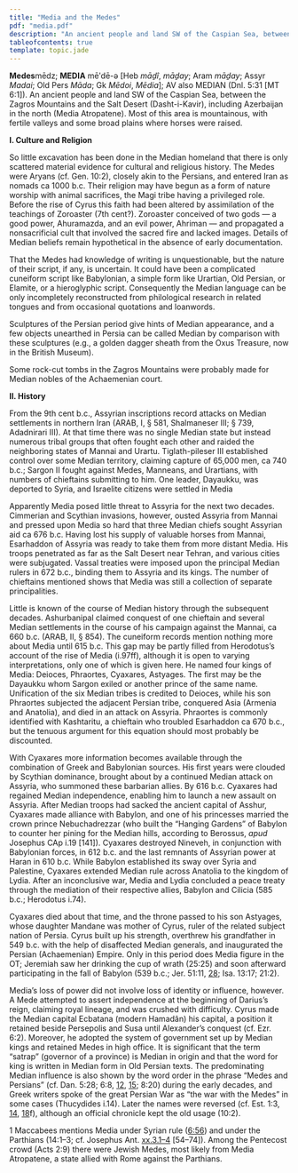 ```yaml
---
title: "Media and the Medes"
pdf: "media.pdf"
description: "An ancient people and land SW of the Caspian Sea, between the Zagros Mountains and the Salt Desert."
tableofcontents: true
template: topic.jade
---
```


**Medes**mēdz; **MEDIA** mēʹdē-ə [Heb *māḏî*, *māḏay*; Aram *māḏay*;
Assyr *Madai*; Old Pers *Māda*; Gk *Mēdoi*, *Mēdia*]; AV also MEDIAN
(Dnl. 5:31 [MT 6:1]). An ancient people and land SW of the Caspian Sea,
between the Zagros Mountains and the Salt Desert (Dasht-i-Kavir),
including Azerbaijan in the north (Media Atropatene). Most of this area
is mountainous, with fertile valleys and some broad plains where horses
were raised.

**I. Culture and Religion**

So little excavation has been done in the Median homeland that there is
only scattered material evidence for cultural and religious history. The
Medes were Aryans (cf. Gen. 10:2), closely akin to the Persians, and
entered Iran as nomads ca 1000 b.c. Their religion may have begun as a
form of nature worship with animal sacrifices, the Magi tribe having a
privileged role. Before the rise of Cyrus this faith had been altered by
assimilation of the teachings of Zoroaster (7th cent?). Zoroaster
conceived of two gods — a good power, Ahuramazda, and an evil power,
Ahriman — and propagated a nonsacrificial cult that involved the sacred
fire and lacked images. Details of Median beliefs remain hypothetical in
the absence of early documentation.

That the Medes had knowledge of writing is unquestionable, but the
nature of their script, if any, is uncertain. It could have been a
complicated cuneiform script like Babylonian, a simple form like
Urartian, Old Persian, or Elamite, or a hieroglyphic script.
Consequently the Median language can be only incompletely reconstructed
from philological research in related tongues and from occasional
quotations and loanwords.

Sculptures of the Persian period give hints of Median appearance, and a
few objects unearthed in Persia can be called Median by comparison with
these sculptures (e.g., a golden dagger sheath from the Oxus Treasure,
now in the British Museum).

Some rock-cut tombs in the Zagros Mountains were probably made for
Median nobles of the Achaemenian court.

**II. History**

From the 9th cent b.c., Assyrian inscriptions record attacks on Median
settlements in northern Iran (ARAB, I, § 581, Shalmaneser III; § 739,
Adadnirari III). At that time there was no single Median state but
instead numerous tribal groups that often fought each other and raided
the neighboring states of Mannai and Urartu. Tiglath-pileser III
established control over some Median territory, claiming capture of
65,000 men, ca 740 b.c.; Sargon II fought against Medes, Manneans, and
Urartians, with numbers of chieftains submitting to him. One leader,
Dayaukku, was deported to Syria, and Israelite citizens were settled in
Media

Apparently Media posed little threat to Assyria for the next two
decades. Cimmerian and Scythian invasions, however, ousted Assyria from
Mannai and pressed upon Media so hard that three Median chiefs sought
Assyrian aid ca 676 b.c. Having lost his supply of valuable horses from
Mannai, Esarhaddon of Assyria was ready to take them from more distant
Media. His troops penetrated as far as the Salt Desert near Tehran, and
various cities were subjugated. Vassal treaties were imposed upon the
principal Median rulers in 672 b.c., binding them to Assyria and its
kings. The number of chieftains mentioned shows that Media was still a
collection of separate principalities.

Little is known of the course of Median history through the subsequent
decades. Ashurbanipal claimed conquest of one chieftain and several
Median settlements in the course of his campaign against the Mannai, ca
660 b.c. (ARAB, II, § 854). The cuneiform records mention nothing more
about Media until 615 b.c. This gap may be partly filled from
Herodotus’s account of the rise of Media (i.97ff), although it is open
to varying interpretations, only one of which is given here. He named
four kings of Media: Deioces, Phraortes, Cyaxares, Astyages. The first
may be the Dayaukku whom Sargon exiled or another prince of the same
name. Unification of the six Median tribes is credited to Deioces, while
his son Phraortes subjected the adjacent Persian tribe, conquered Asia
(Armenia and Anatolia), and died in an attack on Assyria. Phraortes is
commonly identified with Kashtaritu, a chieftain who troubled Esarhaddon
ca 670 b.c., but the tenuous argument for this equation should most
probably be discounted.

With Cyaxares more information becomes available through the combination
of Greek and Babylonian sources. His first years were clouded by
Scythian dominance, brought about by a continued Median attack on
Assyria, who summoned these barbarian allies. By 616 b.c. Cyaxares had
regained Median independence, enabling him to launch a new assault on
Assyria. After Median troops had sacked the ancient capital of Asshur,
Cyaxares made alliance with Babylon, and one of his princesses married
the crown prince Nebuchadrezzar (who built the “Hanging Gardens” of
Babylon to counter her pining for the Median hills, according to
Berossus, *apud* Josephus CAp i.19 [141]). Cyaxares destroyed Nineveh,
in conjunction with Babylonian forces, in 612 b.c. and the last remnants
of Assyrian power at Haran in 610 b.c. While Babylon established its
sway over Syria and Palestine, Cyaxares extended Median rule across
Anatolia to the kingdom of Lydia. After an inconclusive war, Media and
Lydia concluded a peace treaty through the mediation of their respective
allies, Babylon and Cilicia (585 b.c.; Herodotus i.74).

Cyaxares died about that time, and the throne passed to his son
Astyages, whose daughter Mandane was mother of Cyrus, ruler of the
related subject nation of Persia. Cyrus built up his strength, overthrew
his grandfather in 549 b.c. with the help of disaffected Median
generals, and inaugurated the Persian (Achaemenian) Empire. Only in this
period does Media figure in the OT; Jeremiah saw her drinking the cup of
wrath (25:25) and soon afterward participating in the fall of Babylon
(539 b.c.; Jer. 51:11, [28](logosref:Bible.Je51.28); Isa. 13:17; 21:2).

Media’s loss of power did not involve loss of identity or influence,
however. A Mede attempted to assert independence at the beginning of
Darius’s reign, claiming royal lineage, and was crushed with difficulty.
Cyrus made the Median capital Ecbatana (modern Hamadân) his capital, a
position it retained beside Persepolis and Susa until Alexander’s
conquest (cf. Ezr. 6:2). Moreover, he adopted the system of government
set up by Median kings and retained Medes in high office. It is
significant that the term “satrap” (governor of a province) is Median in
origin and that the word for king is written in Median form in Old
Persian texts. The predominating Median influence is also shown by the
word order in the phrase “Medes and Persians” (cf. Dan. 5:28; 6:8,
[12](logosref:Bible.Da6.12), [15](logosref:Bible.Da6.15); 8:20) during
the early decades, and Greek writers spoke of the great Persian War as
“the war with the Medes” in some cases (Thucydides i.14). Later the
names were reversed (cf. Est. 1:3, [14](logosref:Bible.Es1.14),
[18](logosref:Bible.Es1.18)f), although an official chronicle kept the
old usage (10:2).

1 Maccabees mentions Media under Syrian rule
([6:56](logosref:Bible.1Mac6.56)) and under the Parthians (14:1–3; cf.
Josephus Ant. [xx.3.1–4](logosref:JosephusWhiston.Ant_XX,_iii_1)
[54–74]). Among the Pentecost crowd (Acts 2:9) there were Jewish Medes,
most likely from Media Atropatene, a state allied with Rome against the
Parthians.

